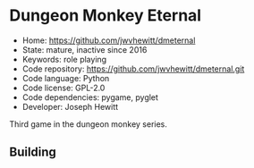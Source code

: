 # Dungeon Monkey Eternal

- Home: https://github.com/jwvhewitt/dmeternal
- State: mature, inactive since 2016
- Keywords: role playing
- Code repository: https://github.com/jwvhewitt/dmeternal.git
- Code language: Python
- Code license: GPL-2.0
- Code dependencies: pygame, pyglet
- Developer: Joseph Hewitt

Third game in the dungeon monkey series.

## Building
